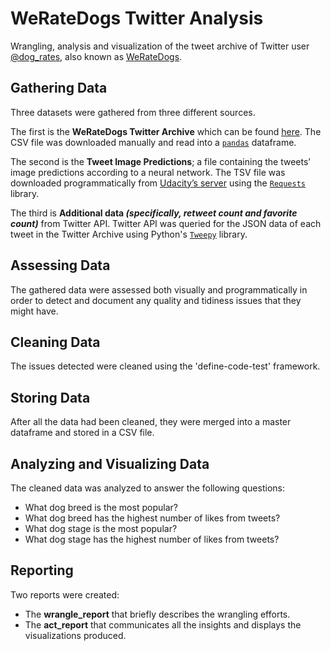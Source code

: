# WeRateDogs Twitter Analysis

Wrangling, analysis and visualization of the tweet archive of Twitter user [@dog_rates](https://twitter.com/dog_rates), also known as [WeRateDogs](https://en.wikipedia.org/wiki/WeRateDogs). 

## Gathering Data

Three datasets were gathered from three different sources. 

The first is the **WeRateDogs Twitter Archive** which can be found [here](https://d17h27t6h515a5.cloudfront.net/topher/2017/August/59a4e958_twitter-archive-enhanced/twitter-archive-enhanced.csv). The CSV file was downloaded manually and read into a [`pandas`](https://pandas.pydata.org/) dataframe.

The second is the **Tweet Image Predictions**; a file containing the tweets’ image predictions according to a neural network. The TSV file was downloaded programmatically from [Udacity’s server](https://d17h27t6h515a5.cloudfront.net/topher/2017/August/599fd2ad_image-predictions/image-predictions.tsv) using the [`Requests`](https://pypi.org/project/requests/) library.

The third is **Additional data _(specifically, retweet count and favorite count)_** from Twitter API. Twitter API was queried for the JSON data of each tweet in the Twitter Archive using Python's [`Tweepy`](http://www.tweepy.org/) library.

## Assessing Data

The gathered data were assessed both visually and programmatically in order to detect and document any quality and tidiness issues that they might have.

## Cleaning Data

The issues detected were cleaned using the 'define-code-test' framework.

## Storing Data

After all the data had been cleaned, they were merged into a master dataframe and stored in a CSV file. 

## Analyzing and Visualizing Data

The cleaned data was analyzed to answer the following questions:
- What dog breed is the most popular?
- What dog breed has the highest number of likes from tweets?
- What dog stage is the most popular?
- What dog stage has the highest number of likes from tweets?

## Reporting

Two reports were created:
- The **wrangle_report** that briefly describes the wrangling efforts.
- The **act_report** that communicates all the insights and displays the visualizations produced. 